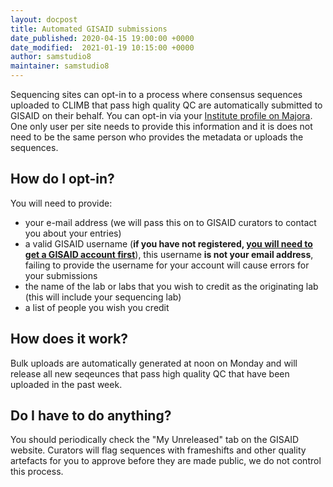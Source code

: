 ```yaml
---
layout: docpost
title: Automated GISAID submissions
date_published: 2020-04-15 19:00:00 +0000
date_modified:  2021-01-19 10:15:00 +0000
author: samstudio8
maintainer: samstudio8
---
```


Sequencing sites can opt-in to a process where consensus sequences uploaded to CLIMB that pass high quality QC are automatically submitted to GISAID on their behalf.
You can opt-in via your [Institute profile on Majora](https://majora.covid19.climb.ac.uk/forms/institute/).
One only user per site needs to provide this information and it is does not need to be the same person who provides the metadata or uploads the sequences.

## How do I opt-in?

You will need to provide:

* your e-mail address (we will pass this on to GISAID curators to contact you about your entries)
* a valid GISAID username (**if you have not registered, [you will need to get a GISAID account first](https://www.gisaid.org/registration/register/)**), this username **is not your email address**, failing to provide the username for your account will cause errors for your submissions
* the name of the lab or labs that you wish to credit as the originating lab (this will include your sequencing lab)
* a list of people you wish you credit

## How does it work?

Bulk uploads are automatically generated at noon on Monday and will release all new seqeunces that pass high quality QC that have been uploaded in the past week.

## Do I have to do anything?

You should periodically check the "My Unreleased" tab on the GISAID website. Curators will flag sequences with frameshifts and other quality artefacts for you to approve before they are made public, we do not control this process.
